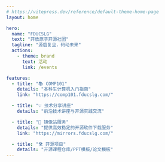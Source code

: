 ```yaml
---
# https://vitepress.dev/reference/default-theme-home-page
layout: home

hero:
  name: "FDUCSLG"
  text: "开放原子开源社团"
  tagline: "源启复旦，码动未来"
  actions:
    - theme: brand
      text: 活动
      link: /events

features:
  - title: "📚 COMP101"
    details: "本科生计算机入门指南"
    link: "https://comp101.fducslg.com/"

  - title: "💡 技术分享讲座"
    details: "前沿技术讲座与开源实践交流"

  - title: "📡 镜像站服务"
    details: "提供高效稳定的开源软件下载服务"
    link: "https://mirrors.fducslg.com/"

  - title: "🛠️ 开源项目"
    details: "开源课程仓库/PPT模板/论文模板"
---
```


